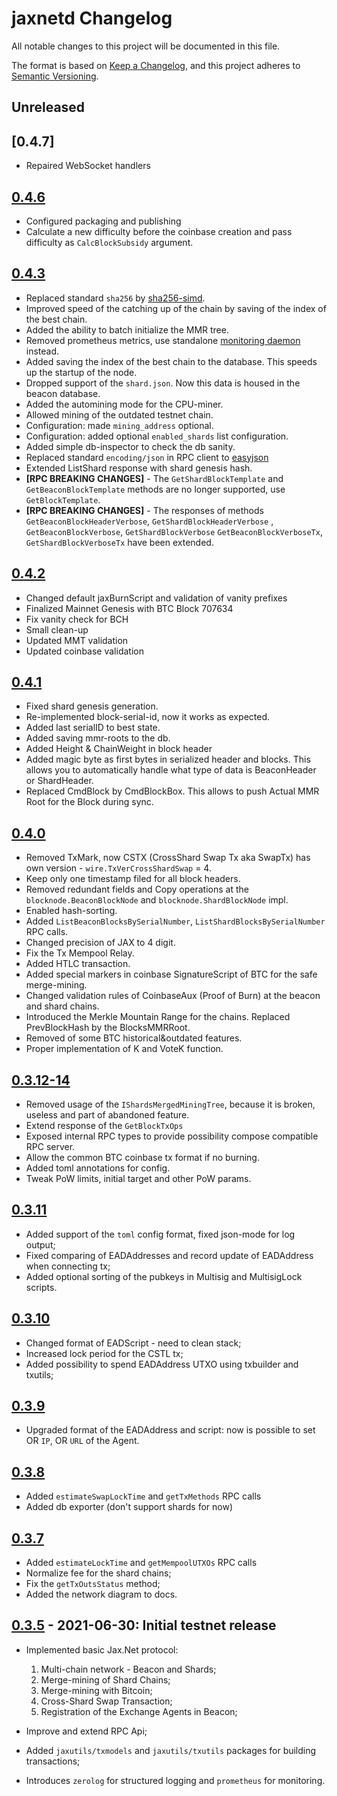 # jaxnetd Changelog

All notable changes to this project will be documented in this file.

The format is based on [Keep a Changelog](https://keepachangelog.com/en/1.0.0/), and this project adheres
to [Semantic Versioning](https://semver.org/spec/v2.0.0.html).

## Unreleased

## [0.4.7]
- Repaired WebSocket handlers

## [0.4.6]

- Configured packaging and publishing
- Calculate a new difficulty before the coinbase creation and pass difficulty as `CalcBlockSubsidy` argument.

## [0.4.3]

- Replaced standard `sha256` by  [sha256-simd](https://github.com/minio/sha256-simd).
- Improved speed of the catching up of the chain by saving of the index of the best chain.
- Added the ability to batch initialize the MMR tree.
- Removed prometheus metrics, use standalone [monitoring daemon](https://gitlab.com/jaxnet/core/jaxnetd-monitor)
  instead.
- Added saving the index of the best chain to the database. This speeds up the startup of the node.
- Dropped support of the `shard.json`. Now this data is housed in the beacon database.
- Added the automining mode for the CPU-miner.
- Allowed mining of the outdated testnet chain.
- Configuration: made `mining_address` optional.
- Configuration: added optional `enabled_shards` list configuration.
- Added simple db-inspector to check the db sanity.
- Replaced standard `encoding/json` in RPC client to [easyjson](https://github.com/mailru/easyjson)
- Extended ListShard response with shard genesis hash.
- **[RPC BREAKING CHANGES]** - The `GetShardBlockTemplate` and `GetBeaconBlockTemplate` methods are no longer supported,
  use `GetBlockTemplate`.
- **[RPC BREAKING CHANGES]** - The responses of methods `GetBeaconBlockHeaderVerbose`,  `GetShardBlockHeaderVerbose`
  ,  `GetBeaconBlockVerbose`, `GetShardBlockVerbose`  `GetBeaconBlockVerboseTx`, `GetShardBlockVerboseTx` have been
  extended.

## [0.4.2]

- Changed default jaxBurnScript and validation of vanity prefixes
- Finalized Mainnet Genesis with BTC Block 707634
- Fix vanity check for BCH
- Small clean-up
- Updated MMT validation
- Updated coinbase validation

## [0.4.1]

- Fixed shard genesis generation.
- Re-implemented block-serial-id, now it works as expected.
- Added last serialID to best state.
- Added saving mmr-roots to the db.
- Added Height & ChainWeight in block header
- Added magic byte as first bytes in serialized header and blocks. This allows you to automatically handle what type of
  data is BeaconHeader or ShardHeader.
- Replaced CmdBlock by CmdBlockBox. This allows to push Actual MMR Root for the Block during sync.

## [0.4.0]

- Removed TxMark, now CSTX (CrossShard Swap Tx aka SwapTx) has own version - `wire.TxVerCrossShardSwap` = 4.
- Keep only one timestamp filed for all block headers.
- Removed redundant fields and Copy operations at the `blocknode.BeaconBlockNode` and `blocknode.ShardBlockNode` impl.
- Enabled hash-sorting.
- Added `ListBeaconBlocksBySerialNumber`, `ListShardBlocksBySerialNumber` RPC calls.
- Changed precision of JAX to 4 digit.
- Fix the Tx Mempool Relay.
- Added HTLC transaction.
- Added special markers in coinbase SignatureScript of BTC for the safe merge-mining.
- Changed validation rules of CoinbaseAux (Proof of Burn) at the beacon and shard chains.
- Introduced the Merkle Mountain Range for the chains. Replaced PrevBlockHash by the BlocksMMRRoot.
- Removed of some BTC historical&outdated features.
- Proper implementation of K and VoteK function.

## [0.3.12-14]

- Removed usage of the `IShardsMergedMiningTree`, because it is broken, useless and part of abandoned feature.
- Extend response of the `GetBlockTxOps`
- Exposed internal RPC types to provide possibility compose compatible RPC server.
- Allow the common BTC coinbase tx format if no burning.
- Added toml annotations for config.
- Tweak PoW limits, initial target and other PoW params.

## [0.3.11]

- Added support of the `toml` config format, fixed json-mode for log output;
- Fixed comparing of EADAddresses and record update of EADAddress when connecting tx;
- Added optional sorting of the pubkeys in Multisig and MultisigLock scripts.

## [0.3.10]

- Changed format of EADScript - need to clean stack;
- Increased lock period for the CSTL tx;
- Added possibility to spend EADAddress UTXO using txbuilder and txutils;

## [0.3.9]

- Upgraded format of the EADAddress and script: now is possible to set OR `IP`, OR `URL` of the Agent.

## [0.3.8]

- Added `estimateSwapLockTime` and `getTxMethods` RPC calls
- Added db exporter (don't support shards for now)

## [0.3.7]

- Added `estimateLockTime` and `getMempoolUTXOs` RPC calls
- Normalize fee for the shard chains;
- Fix the `getTxOutsStatus` method;
- Added the network diagram to docs.

## [0.3.5] - 2021-06-30: Initial testnet release

- Implemented basic Jax.Net protocol:
    1. Multi-chain network - Beacon and Shards;
    2. Merge-mining of Shard Chains;
    3. Merge-mining with Bitcoin;
    4. Cross-Shard Swap Transaction;
    5. Registration of the Exchange Agents in Beacon;

- Improve and extend RPC Api;
- Added `jaxutils/txmodels` and `jaxutils/txutils` packages for building transactions;
- Introduces `zerolog` for structured logging and `prometheus` for monitoring.

[0.4.6]: https://gitlab.com/jaxnet/jaxnetd/-/releases/v0.4.6

[0.4.4]: https://gitlab.com/jaxnet/jaxnetd/-/releases/v0.4.4

[0.4.3]: https://gitlab.com/jaxnet/jaxnetd/-/releases/v0.4.3

[0.4.2]: https://gitlab.com/jaxnet/jaxnetd/-/releases/v0.4.2

[0.4.1]: https://gitlab.com/jaxnet/jaxnetd/-/releases/v0.4.1

[0.4.0]: https://gitlab.com/jaxnet/jaxnetd/-/releases/v0.4.0

[0.3.12-14]: https://gitlab.com/jaxnet/jaxnetd/-/releases/v0.3.14

[0.3.11]: https://gitlab.com/jaxnet/jaxnetd/-/releases/v0.3.11

[0.3.10]: https://gitlab.com/jaxnet/jaxnetd/-/releases/v0.3.10

[0.3.9]: https://gitlab.com/jaxnet/jaxnetd/-/releases/v0.3.9

[0.3.8]: https://gitlab.com/jaxnet/jaxnetd/-/releases/v0.3.8

[0.3.7]: https://gitlab.com/jaxnet/jaxnetd/-/releases/v0.3.7

[0.3.5]: https://gitlab.com/jaxnet/jaxnetd/-/releases/v0.3.5

